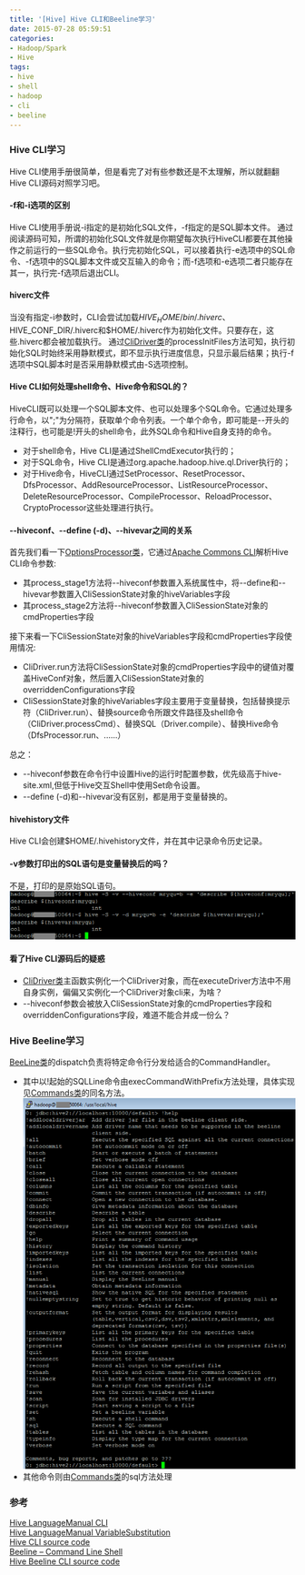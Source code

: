 ```yaml
---
title: '[Hive] Hive CLI和Beeline学习'
date: 2015-07-28 05:59:51
categories: 
- Hadoop/Spark
- Hive
tags: 
- hive
- shell
- hadoop
- cli
- beeline
---
```

### Hive CLI学习

Hive CLI使用手册很简单，但是看完了对有些参数还是不太理解，所以就翻翻Hive CLI源码对照学习吧。

#### -f和-i选项的区别

Hive CLI使用手册说-i指定的是初始化SQL文件，-f指定的是SQL脚本文件。
通过阅读源码可知，所谓的初始化SQL文件就是你期望每次执行HiveCLI都要在其他操作之前运行的一些SQL命令。执行完初始化SQL，可以接着执行-e选项中的SQL命令、-f选项中的SQL脚本文件或交互输入的命令；而-f选项和-e选项二者只能存在其一，执行完-f选项后退出CLI。

#### hiverc文件

当没有指定-i参数时，CLI会尝试加载$HIVE_HOME/bin/.hiverc、$HIVE_CONF_DIR/.hiverc和$HOME/.hiverc作为初始化文件。只要存在，这些.hiverc都会被加载执行。
通过[CliDriver类](https://github.com/apache/hive/blob/master/cli/src/java/org/apache/hadoop/hive/cli/CliDriver.java)的processInitFiles方法可知，执行初始化SQL时始终采用静默模式，即不显示执行进度信息，只显示最后结果；执行-f选项中SQL脚本时是否采用静默模式由-S选项控制。

#### Hive CLI如何处理shell命令、Hive命令和SQL的？

HiveCLI既可以处理一个SQL脚本文件、也可以处理多个SQL命令。它通过处理多行命令，以";"为分隔符，获取单个命令列表。一个单个命令，即可能是--开头的注释行，也可能是!开头的shell命令，此外SQL命令和Hive自身支持的命令。
- 对于shell命令，Hive CLI是通过ShellCmdExecutor执行的；
- 对于SQL命令，Hive CLI是通过org.apache.hadoop.hive.ql.Driver执行的；
- 对于Hive命令，HiveCLI通过SetProcessor、ResetProcessor、DfsProcessor、AddResourceProcessor、ListResourceProcessor、DeleteResourceProcessor、CompileProcessor、ReloadProcessor、CryptoProcessor这些处理进行执行。

#### --hiveconf、--define (-d)、--hivevar之间的关系

首先我们看一下[OptionsProcessor类](https://github.com/apache/hive/blob/master/cli/src/java/org/apache/hadoop/hive/cli/OptionsProcessor.java)，它通过[Apache Commons CLI](https://commons.apache.org/proper/commons-cli/)解析Hive CLI命令参数:
- 其process_stage1方法将--hiveconf参数置入系统属性中，将--define和--hivevar参数置入CliSessionState对象的hiveVariables字段
- 其process_stage2方法将--hiveconf参数置入CliSessionState对象的cmdProperties字段

接下来看一下CliSessionState对象的hiveVariables字段和cmdProperties字段使用情况:
- CliDriver.run方法将CliSessionState对象的cmdProperties字段中的键值对覆盖HiveConf对象，然后置入CliSessionState对象的overriddenConfigurations字段
- CliSessionState对象的hiveVariables字段主要用于变量替换，包括替换提示符（CliDriver.run）、替换source命令所跟文件路径及shell命令（CliDriver.processCmd）、替换SQL（Driver.compile）、替换Hive命令（DfsProcessor.run、......）

总之：
- --hiveconf参数在命令行中设置Hive的运行时配置参数，优先级高于hive-site.xml,但低于Hive交互Shell中使用Set命令设置。
- --define (-d)和--hivevar没有区别，都是用于变量替换的。

#### hivehistory文件

Hive CLI会创建$HOME/.hivehistory文件，并在其中记录命令历史记录。

#### -v参数打印出的SQL语句是变量替换后的吗？

不是，打印的是原始SQL语句。
![[Hive] Hive CLI和Beeline学习](/images/2015/7/0026uWfMzy7aXN3VbkA30.png)

#### 看了Hive CLI源码后的疑惑

- [CliDriver类](https://github.com/apache/hive/blob/master/cli/src/java/org/apache/hadoop/hive/cli/CliDriver.java)主函数实例化一个CliDriver对象，而在executeDriver方法中不用自身实例，偏偏又实例化一个CliDriver对象cli来，为啥？
- --hiveconf参数会被放入CliSessionState对象的cmdProperties字段和overriddenConfigurations字段，难道不能合并成一份么？

### Hive Beeline学习

[BeeLine类](https://github.com/apache/hive/blob/master/beeline/src/java/org/apache/hive/beeline/BeeLine.java)的dispatch负责将特定命令行分发给适合的CommandHandler。
- 其中以!起始的SQLLine命令由execCommandWithPrefix方法处理，具体实现见[Commands类](https://github.com/apache/hive/blob/master/beeline/src/java/org/apache/hive/beeline/Commands.java)的同名方法。![[Hive] Hive CLI和Beeline学习](/images/2015/7/0026uWfMzy7aZjD4Hcdd1.png)
- 其他命令则由[Commands类](https://github.com/apache/hive/blob/master/beeline/src/java/org/apache/hive/beeline/Commands.java)的sql方法处理

### 参考

[Hive LanguageManual CLI](https://cwiki.apache.org/confluence/display/Hive/LanguageManual+Cli)  
[Hive LanguageManual VariableSubstitution](https://cwiki.apache.org/confluence/display/Hive/LanguageManual+VariableSubstitution)  
[Hive CLI source code](https://github.com/apache/hive/tree/master/cli/src/java/org/apache/hadoop/hive/cli)  
[Beeline – Command Line Shell](https://cwiki.apache.org/confluence/display/Hive/HiveServer2+Clients#HiveServer2Clients-Beeline%E2%80%93CommandLineShell)  
[Hive Beeline CLI source code](https://github.com/apache/hive/tree/master/beeline)  